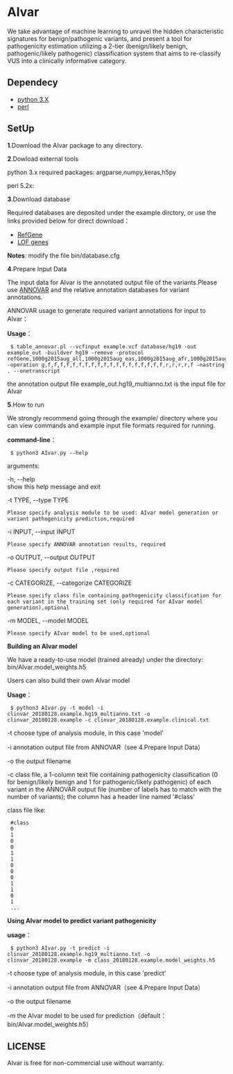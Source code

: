 # AIvar

We take advantage of machine learning to unravel the hidden characteristic signatures for benign/pathogenic variants, and present a tool for pathogenicity estimation utilizing a 2-tier (benign/likely benign, pathogenic/likely pathogenic) classification system that aims to re-classify VUS into a clinically informative category.

Dependecy
----------

* [python 3.X](https://www.python.org/downloads/)
* [perl](http://www.perl.org/get.html)

SetUp
----------

**1**.Download the AIvar package to any directory.

**2**.Dowload external tools

  python 3.x required packages: argparse,numpy,keras,h5py

  perl 5.2x:

**3**.Download database

  Required databases are deposited under the example dirctory, or use the links provided below for direct download：

  * [RefGene](https://genome.ucsc.edu/cgi-bin/hgTables)
  * [LOF genes](https://github.com/WGLab/InterVar/blob/master/intervardb/PVS1.LOF.genes.hg19)

  **Notes**: modify the file bin/database.cfg

**4**.Prepare Input Data

  The input data for AIvar is the annotated output file of the variants.Please use [ANNOVAR](http://annovar.openbioinformatics.org/en/latest/) and the relative annotation databases for variant annotations.
  
  ANNOVAR usage to generate required variant annotations for input to AIvar：
  
  **Usage**：
  
	 $ table_annovar.pl --vcfinput example.vcf database/hg19 -out example_out -buildver hg19 -remove -protocol refGene,1000g2015aug_all,1000g2015aug_eas,1000g2015aug_afr,1000g2015aug_amr,1000g2015aug_eur,1000g2015aug_sas,hrcr1,cg69,gnomad_genome,exac03,esp6500siv2_all,esp6500siv2_aa,esp6500siv2_ea,gnomad_exome,ljb26_all,intervar_20170202,dbnsfp31a_interpro,dbscsnv11,avsnp147,tfbsConsSites,wgRna,targetScanS,gwasCatalog,eigen -operation g,f,f,f,f,f,f,f,f,f,f,f,f,f,f,f,f,f,f,f,r,r,r,r,f -nastring . --onetranscript

  the annotation output file example_out.hg19_multianno.txt is the input file for AIvar
  
**5**.How to run
   
  We strongly recommend going through the example/ directory  where you can view commands and example input file formats required for running.
  
  **command-line**：

	 $ python3 AIvar.py --help

  arguments:

  -h, --help	
  	show this help message and exit

  -t TYPE, --type TYPE  

 	Please specify analysis module to be used: AIvar model generation or variant pathogenicity prediction,required

  -i INPUT, --input INPUT

  	Please specify ANNOVAR annotation results, required

  -o OUTPUT, --output OUTPUT

  	Please specify output file ,required

  -c CATEGORIZE, --categorize CATEGORIZE

  	Please specify class file containing pathogenicity classification for each variant in the training set (only required for AIvar model generation),optional

  -m MODEL, --model MODEL

  	Please specify AIvar model to be used,optional

  **Building an AIvar model**

  We have a ready-to-use model (trained already) under the directory: bin/AIvar.model_weights.h5 

  Users can also build their own AIvar model
  
  **Usage**：

	 $ python3 AIvar.py -t model -i clinvar_20180128.example.hg19_multianno.txt -o clinvar_20180128.example -c clinvar_20180128.example.clinical.txt

  -t choose type of analysis module, in this case 'model'

  -i annotation output file from ANNOVAR（see 4.Prepare Input Data）

  -o the output filename

  -c class file, a 1-column text file containing pathogenicity classification (0 for benign/likely benign and 1 for pathogenic/likely pathogenic) of each variant in the ANNOVAR output file (number of labels has to match with the number of variants); the column has a header line named '#class'
  
  class file like:

	 #class
	 0
	 1
	 0
	 0
	 1
	 1
	 0
	 0
	 0
	 1
	 1
	 0
	 1
	 ...
  
  **Using AIvar model to predict variant pathogenicity**

  **usage**：
  
	 $ python3 AIvar.py -t predict -i clinvar_20180128.example.hg19_multianno.txt -o clinvar_20180128.example -m class_20180128.example.model_weights.h5

  -t choose type of analysis module, in this case 'predict'

  -i annotation output file from ANNOVAR（see 4.Prepare Input Data）

  -o the output filename

  -m the AIvar model to be used for prediction（default：bin/AIvar.model_weights.h5）


  
  
LICENSE
----------
AIvar is free for non-commercial use without warranty.


  
